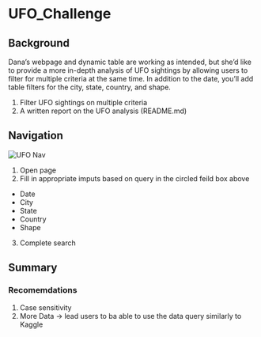 # UFO_Challenge

## Background
Dana’s webpage and dynamic table are working as intended, but she’d like to provide a more in-depth analysis of UFO sightings by allowing users to filter for multiple criteria at the same time. In addition to the date, you’ll add table filters for the city, state, country, and shape.

1. Filter UFO sightings on multiple criteria
2. A written report on the UFO analysis (README.md)

## Navigation 

![UFO Nav](https://user-images.githubusercontent.com/115853964/229425983-177507e7-3431-46fd-b0f1-fba2a3c89c50.jpg)

1. Open page 
2. Fill in appropriate imputs based on query in the circled feild box above
- Date
- City
- State
- Country 
- Shape 
3. Complete search 

## Summary 

### Recomemdations

1. Case sensitivity 
2. More Data -> lead users to ba able to use the data query similarly to Kaggle 



